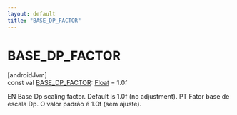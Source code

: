 ```yaml
---
layout: default
title: "BASE_DP_FACTOR"
---
```


# BASE_DP_FACTOR

[androidJvm]\
const val [BASE_DP_FACTOR](-b-a-s-e_-d-p_-f-a-c-t-o-r.md): [Float](https://kotlinlang.org/api/core/kotlin-stdlib/kotlin/-float/index.html) = 1.0f

EN Base Dp scaling factor. Default is 1.0f (no adjustment). PT Fator base de escala Dp. O valor padrão é 1.0f (sem ajuste).